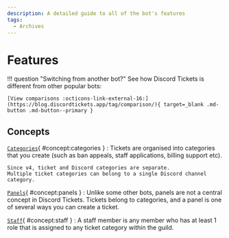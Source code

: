 ```yaml
---
description: A detailed guide to all of the bot's features
tags:
  - Archives
---
```


# Features

!!! question "Switching from another bot?"
	See how Discord Tickets is different from other popular bots:

	[View comparisons :octicons-link-external-16:](https://blog.discordtickets.app/tag/comparison/){ target=_blank .md-button .md-button--primary }

## Concepts

[`Categories`](#concept:categories){ #concept:categories }
:   Tickets are organised into categories that you create (such as ban appeals, staff applications, billing support etc).

	Since v4, ticket and Discord categories are separate.
	Multiple ticket categories can belong to a single Discord channel category.

[`Panels`](#concept:panels){ #concept:panels }
:   Unlike some other bots, panels are not a central concept in Discord Tickets.
	Tickets belong to categories, and a panel is one of several ways you can create a ticket.

[`Staff`](#concept:staff){ #concept:staff }
:	A staff member is any member who has at least 1 role that is assigned to any ticket category within the guild.
